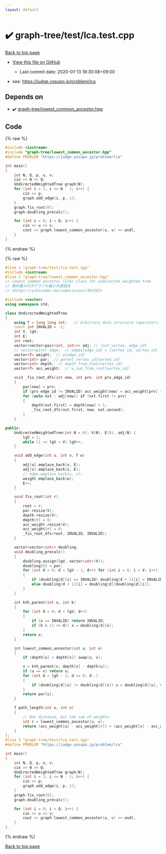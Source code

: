 ```yaml
---
layout: default
---
```


<!-- mathjax config similar to math.stackexchange -->
<script type="text/javascript" async
  src="https://cdnjs.cloudflare.com/ajax/libs/mathjax/2.7.5/MathJax.js?config=TeX-MML-AM_CHTML">
</script>
<script type="text/x-mathjax-config">
  MathJax.Hub.Config({
    TeX: { equationNumbers: { autoNumber: "AMS" }},
    tex2jax: {
      inlineMath: [ ['$','$'] ],
      processEscapes: true
    },
    "HTML-CSS": { matchFontHeight: false },
    displayAlign: "left",
    displayIndent: "2em"
  });
</script>

<script type="text/javascript" src="https://cdnjs.cloudflare.com/ajax/libs/jquery/3.4.1/jquery.min.js"></script>
<script src="https://cdn.jsdelivr.net/npm/jquery-balloon-js@1.1.2/jquery.balloon.min.js" integrity="sha256-ZEYs9VrgAeNuPvs15E39OsyOJaIkXEEt10fzxJ20+2I=" crossorigin="anonymous"></script>
<script type="text/javascript" src="../../../assets/js/copy-button.js"></script>
<link rel="stylesheet" href="../../../assets/css/copy-button.css" />


# :heavy_check_mark: graph-tree/test/lca.test.cpp

<a href="../../../index.html">Back to top page</a>

* <a href="{{ site.github.repository_url }}/blob/master/graph-tree/test/lca.test.cpp">View this file on GitHub</a>
    - Last commit date: 2020-01-13 19:30:08+09:00


* see: <a href="https://judge.yosupo.jp/problem/lca">https://judge.yosupo.jp/problem/lca</a>


## Depends on

* :heavy_check_mark: <a href="../../../library/graph-tree/lowest_common_ancestor.hpp.html">graph-tree/lowest_common_ancestor.hpp</a>


## Code

<a id="unbundled"></a>
{% raw %}
```cpp
#include <iostream>
#include "graph-tree/lowest_common_ancestor.hpp"
#define PROBLEM "https://judge.yosupo.jp/problem/lca"

int main()
{
    int N, Q, p, u, v;
    cin >> N >> Q;
    UndirectedWeightedTree graph(N);
    for (int i = 1; i <= N - 1; i++) {
        cin >> p;
        graph.add_edge(i, p, 1);
    }
    graph.fix_root(0);
    graph.doubling_precalc();

    for (int i = 0; i < Q; i++) {
        cin >> u >> v;
        cout << graph.lowest_common_ancestor(u, v) << endl;
    }
}

```
{% endraw %}

<a id="bundled"></a>
{% raw %}
```cpp
#line 1 "graph-tree/test/lca.test.cpp"
#include <iostream>
#line 1 "graph-tree/lowest_common_ancestor.hpp"
// lowest common ancestor (LCA) class for undirected weighted tree
// 無向重み付きグラフの最小共通祖先
// <https://yukicoder.me/submissions/392383>

#include <vector>
using namespace std;

class UndirectedWeightedTree
{
    using T = long long int;   // Arbitrary data structure (operator+, operator- must be defined)
    const int INVALID = -1;
    int V, lgV;
    int E;
    int root;
    vector<vector<pair<int, int>>> adj; // (nxt_vertex, edge_id)
    // vector<pint> edge;  // edges[edge_id] = (vertex_id, vertex_id)
    vector<T> weight;  // w[edge_id]
    vector<int> par;  // parent_vertex_id[vertex_id]
    vector<int> depth;  // depth_from_root[vertex_id]
    vector<T> acc_weight;  // w_sum_from_root[vertex_id]

    void _fix_root_dfs(int now, int prv, int prv_edge_id)
    {
        par[now] = prv;
        if (prv_edge_id != INVALID) acc_weight[now] = acc_weight[prv] + weight[prv_edge_id];
        for (auto nxt : adj[now]) if (nxt.first != prv)
        {
            depth[nxt.first] = depth[now] + 1;
            _fix_root_dfs(nxt.first, now, nxt.second);
        }
    }

public:
    UndirectedWeightedTree(int N = 0): V(N), E(0), adj(N) {
        lgV = 1;
        while (1 << lgV < V) lgV++;
    }

    void add_edge(int u, int v, T w)
    {
        adj[u].emplace_back(v, E);
        adj[v].emplace_back(u, E);
        // edge.emplace_back(u, v);
        weight.emplace_back(w);
        E++;
    }

    void fix_root(int r)
    {
        root = r;
        par.resize(V);
        depth.resize(V);
        depth[r] = 0;
        acc_weight.resize(V);
        acc_weight[r] = 0;
        _fix_root_dfs(root, INVALID, INVALID);
    }

    vector<vector<int>> doubling;
    void doubling_precalc()
    {
        doubling.assign(lgV, vector<int>(V));
        doubling[0] = par;
        for (int d = 0; d < lgV - 1; d++) for (int i = 0; i < V; i++)
        {
            if (doubling[d][i] == INVALID) doubling[d + 1][i] = INVALID;
            else doubling[d + 1][i] = doubling[d][doubling[d][i]];
        }
    }

    int kth_parent(int x, int k)
    {
        for (int d = 0; d < lgV; d++)
        {
            if (x == INVALID) return INVALID;
            if (k & (1 << d)) x = doubling[d][x];
        }
        return x;
    }

    int lowest_common_ancestor(int u, int v)
    {
        if (depth[u] > depth[v]) swap(u, v);

        v = kth_parent(v, depth[v] - depth[u]);
        if (u == v) return u;
        for (int d = lgV - 1; d >= 0; d--)
        {
            if (doubling[d][u] != doubling[d][v]) u = doubling[d][u], v = doubling[d][v];
        }
        return par[u];
    }

    T path_length(int u, int v)
    {
        // Not distance, but the sum of weights
        int r = lowest_common_ancestor(u, v);
        return (acc_weight[u] - acc_weight[r]) + (acc_weight[v] - acc_weight[r]);
    }
};
#line 3 "graph-tree/test/lca.test.cpp"
#define PROBLEM "https://judge.yosupo.jp/problem/lca"

int main()
{
    int N, Q, p, u, v;
    cin >> N >> Q;
    UndirectedWeightedTree graph(N);
    for (int i = 1; i <= N - 1; i++) {
        cin >> p;
        graph.add_edge(i, p, 1);
    }
    graph.fix_root(0);
    graph.doubling_precalc();

    for (int i = 0; i < Q; i++) {
        cin >> u >> v;
        cout << graph.lowest_common_ancestor(u, v) << endl;
    }
}

```
{% endraw %}

<a href="../../../index.html">Back to top page</a>

